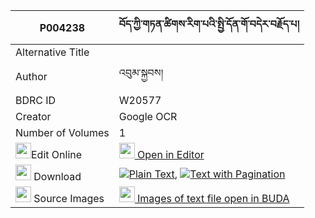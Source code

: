 |P004238|བོད་ཀྱི་གཏན་ཚིགས་རིག་པའི་སྤྱི་དོན་གོ་བདེར་བརྗོད་པ། 
| --- | --- 
|Alternative Title |
|Author| འབུམ་སྐྱབས།
|BDRC ID | W20577
|Creator | Google OCR
|Number of Volumes| 1
|<img width="25" src="https://img.icons8.com/color/25/000000/edit-property.png">Edit Online| [<img width="25" src="https://avatars.githubusercontent.com/u/45091458?s=200&v=4"> Open in Editor](http://editor.openpecha.org/P004238)
|<img width="25" src="https://img.icons8.com/fluent/48/000000/download-2.png"/>  Download | [![](https://img.icons8.com/color/20/000000/txt.png)Plain Text](https://github.com/Openpecha/P004238/releases/download/v1/bo_kyi_tentsik_rigpa_i_chidon__plain_P004238.zip), [![](https://img.icons8.com/color/20/000000/txt.png)Text with Pagination](https://github.com/Openpecha/P004238/releases/download/v1/bo_kyi_tentsik_rigpa_i_chidon__pages_P004238.zip)
|<img width="25" src="https://img.icons8.com/plasticine/100/000000/pictures-folder.png"/>  Source Images | [<img width="25" src="https://library.bdrc.io/icons/BUDA-small.svg"> Images of text file open in BUDA](https://library.bdrc.io/show/bdr:W20577)